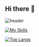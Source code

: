 ## Hi there 👋


![header](https://capsule-render.vercel.app/api?type=waving&color=auto&height=300&section=header&text=ChrisLin%20Lab&fontSize=90)

[![My Skills](https://skillicons.dev/icons?i=js,react,nextjs,tailwind)](https://skillicons.dev)

[![Top Langs](https://github-readme-stats.vercel.app/api/top-langs/?username=jiminxchris&layout=compact&theme=radical)](https://github.com/anuraghazra/github-readme-stats)

<!--
**jiminxchris/jiminxchris** is a ✨ _special_ ✨ repository because its `README.md` (this file) appears on your GitHub profile.

[![Anurag's GitHub stats](https://github-readme-stats.vercel.app/api?username=jiminxchris&show_icons=true&theme=radical)](https://github.com/anuraghazra/github-readme-stats)

Here are some ideas to get you started:

- 🔭 I’m currently working on ...
- 🌱 I’m currently learning ...
- 👯 I’m looking to collaborate on ...
- 🤔 I’m looking for help with ...
- 💬 Ask me about ...
- 📫 How to reach me: ...
- 😄 Pronouns: ...
- ⚡ Fun fact: ...
-->
